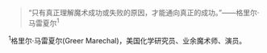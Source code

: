 >“只有真正理解魔术成功或失败的原因，才能通向真正的成功。”——格里尔·马雷夏尔<sup>1</sup>

<sup>1</sup>格里尔·马雷夏尔(Greer Marechal)，美国化学研究员、业余魔术师、演员。